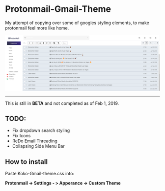 # Protonmail-Gmail-Theme
My attempt of copying over some of googles styling elements, to make protonmail feel more like home.

!["Sample"](https://raw.githubusercontent.com/ksparakis/Protonmail-Gmail-Theme/master/protonmail-gmail-koko-sample.png)

-----

This is still in **BETA** and not completed as of Feb 1, 2019.

## TODO:

- Fix dropdown search styling
- Fix Icons
- ReDo Email Threading
- Collapsing Side Menu Bar

## How to install
Paste Koko-Gmail-theme.css into:

**Protonmail -> Settings - > Apperance -> Custom Theme**

